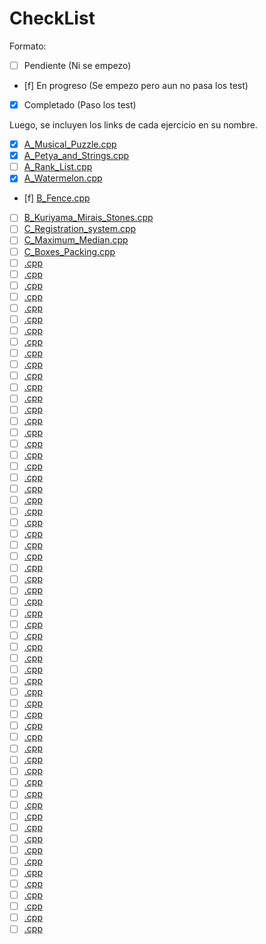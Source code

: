 # CheckList

Formato:

- [ ] Pendiente (Ni se empezo)
- [f] En progreso (Se empezo pero aun no pasa los test)
- [x] Completado (Paso los test)

Luego, se incluyen los links de cada ejercicio en su nombre.

- [x] [A_Musical_Puzzle.cpp](https://codeforces.com/contest/1833/problem/A)
- [x] [A_Petya_and_Strings.cpp](https://codeforces.com/contest/112/problem/A)
- [ ] [A_Rank_List.cpp](https://codeforces.com/contest/166/problem/A)
- [x] [A_Watermelon.cpp](https://codeforces.com/problemset/problem/4/A)
- [f] [B_Fence.cpp](https://codeforces.com/problemset/problem/363/B)
- [ ] [B_Kuriyama_Mirais_Stones.cpp](https://codeforces.com/problemset/problem/433/B)
- [ ] [C_Registration_system.cpp](https://codeforces.com/contest/4/problem/C)
- [ ] [C_Maximum_Median.cpp](https://codeforces.com/contest/1201/problem/C)
- [ ] [C_Boxes_Packing.cpp](https://codeforces.com/contest/903/problem/C)
- [ ] [.cpp](https)
- [ ] [.cpp](https)
- [ ] [.cpp](https)
- [ ] [.cpp](https)
- [ ] [.cpp](https)
- [ ] [.cpp](https)
- [ ] [.cpp](https)
- [ ] [.cpp](https)
- [ ] [.cpp](https)
- [ ] [.cpp](https)
- [ ] [.cpp](https)
- [ ] [.cpp](https)
- [ ] [.cpp](https)
- [ ] [.cpp](https)
- [ ] [.cpp](https)
- [ ] [.cpp](https)
- [ ] [.cpp](https)
- [ ] [.cpp](https)
- [ ] [.cpp](https)
- [ ] [.cpp](https)
- [ ] [.cpp](https)
- [ ] [.cpp](https)
- [ ] [.cpp](https)
- [ ] [.cpp](https)
- [ ] [.cpp](https)
- [ ] [.cpp](https)
- [ ] [.cpp](https)
- [ ] [.cpp](https)
- [ ] [.cpp](https)
- [ ] [.cpp](https)
- [ ] [.cpp](https)
- [ ] [.cpp](https)
- [ ] [.cpp](https)
- [ ] [.cpp](https)
- [ ] [.cpp](https)
- [ ] [.cpp](https)
- [ ] [.cpp](https)
- [ ] [.cpp](https)
- [ ] [.cpp](https)
- [ ] [.cpp](https)
- [ ] [.cpp](https)
- [ ] [.cpp](https)
- [ ] [.cpp](https)
- [ ] [.cpp](https)
- [ ] [.cpp](https)
- [ ] [.cpp](https)
- [ ] [.cpp](https)
- [ ] [.cpp](https)
- [ ] [.cpp](https)
- [ ] [.cpp](https)
- [ ] [.cpp](https)
- [ ] [.cpp](https)
- [ ] [.cpp](https)
- [ ] [.cpp](https)
- [ ] [.cpp](https)
- [ ] [.cpp](https)
- [ ] [.cpp](https)
- [ ] [.cpp](https)
- [ ] [.cpp](https)
- [ ] [.cpp](https)
